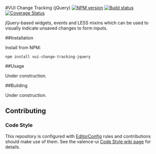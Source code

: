 #VUI Change Tracking (jQuery)
[![NPM version][npm-image]][npm-url]
[![Build status][ci-image]][ci-url]
[![Coverage Status][coverage-image]][coverage-url]

jQuery-based widgets, events and LESS mixins which can be used to
visually indicate unsaved changes to form inputs.

##Installation

Install from NPM:

```shell
npm install vui-change-tracking-jquery
```

##Usage

Under construction.

##Building

Under construction.

## Contributing

### Code Style

This repository is configured with [EditorConfig](http://editorconfig.org) rules
and contributions should make use of them. See the valence-ui [Code Style wiki
page](https://github.com/Desire2Learn-Valence/valence-ui-helpers/wiki/Code-Style)
for details.

[npm-url]: https://npmjs.org/package/vui-change-tracking-jquery
[npm-image]: https://badge.fury.io/js/vui-change-tracking-jquery.png
[ci-image]: https://travis-ci.org/Desire2Learn-Valence/valence-ui-change-tracking-jquery.svg?branch=master
[ci-url]: https://travis-ci.org/Desire2Learn-Valence/valence-ui-change-tracking-jquery
[coverage-image]: https://coveralls.io/repos/Desire2Learn-Valence/valence-ui-change-tracking-jquery/badge.png?branch=master
[coverage-url]: https://coveralls.io/r/Desire2Learn-Valence/valence-ui-change-tracking-jquery?branch=master
